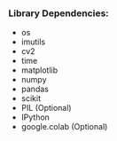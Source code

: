 ### Library Dependencies:

* os      
* imutils     
* cv2
* time
* matplotlib
* numpy
* pandas
* scikit
* PIL (Optional)
* IPython
* google.colab (Optional)
